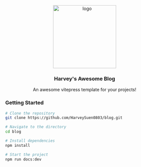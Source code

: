 <div align="center">
  <img src="https://note-sun.oss-cn-shanghai.aliyuncs.com/image/202402211115847.webp" alt="logo" width="200" height="auto"/>
  <h3>Harvey's Awesome Blog</h3>
  <p>An awesome vitepress template for your projects!</p>
</div>

### Getting Started

```bash
# Clone the repository
git clone https://github.com/HarveySuen0803/blog.git

# Navigate to the directory
cd blog

# Install dependencies
npm install

# Start the project
npm run docs:dev
```